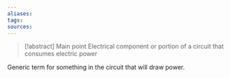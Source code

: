 ```yaml
---
aliases: 
tags: 
sources:
---
```

> [!abstract] Main point
> Electrical component or portion of a circuit that consumes electric power

Generic term for something in the circuit that will draw power.